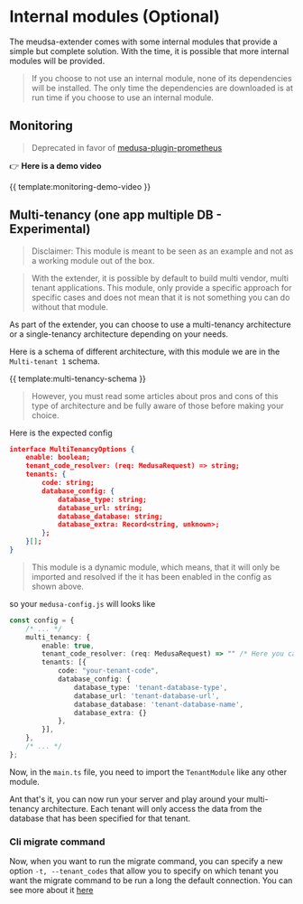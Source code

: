 # Internal modules (Optional)

The meudsa-extender comes with some internal modules that provide a simple but complete
solution. With the time, it is possible that more internal modules
will be provided.

> If you choose to not use an internal module, none of its dependencies will be installed.
> The only time the dependencies are downloaded is at run time if you choose to use an
> internal module.

## Monitoring 

> Deprecated in favor of [medusa-plugin-prometheus](https://github.com/adrien2p/medusa-plugins/tree/main/packages/medusa-plugin-prometheus)

:point_right: __Here is a demo video__

{{ template:monitoring-demo-video }}

## Multi-tenancy (one app multiple DB - Experimental)

> Disclaimer: This module is meant to be seen as an example and not as a working module out of the box.

> With the extender, it is possible by default to build multi vendor, multi tenant
> applications. This module, only provide a specific approach for specific cases and does not
> mean that it is not something you can do without that module.

As part of the extender, you can choose to use a multi-tenancy architecture or a single-tenancy architecture depending
on your needs.

Here is a schema of different architecture, with this module we are in the `Multi-tenant 1` schema.

{{ template:multi-tenancy-schema }}

> However, you must read some articles about pros and cons of this type of architecture
> and be fully aware of those before making your choice.

Here is the expected config

```json
interface MultiTenancyOptions {
    enable: boolean;
	tenant_code_resolver: (req: MedusaRequest) => string;
	tenants: {
		code: string;
		database_config: {
			database_type: string;
			database_url: string;
			database_database: string;
			database_extra: Record<string, unknown>;
		};
	}[];
}
```

> This module is a dynamic module, which means, that it will only be imported and resolved
> if the it has been enabled in the config as shown above.

so your `medusa-config.js` will looks like

```typescript
const config = {
    /* ... */
    multi_tenancy: {
        enable: true,
        tenant_code_resolver: (req: MedusaRequest) => "" /* Here you can grab the property on which the tenant code is stored */,
        tenants: [{
            code: "your-tenant-code",
            database_config: {
                database_type: 'tenant-database-type',
                database_url: 'tenant-database-url',
                database_database: 'tenant-database-name',
                database_extra: {}
            },
        }],
    },
    /* ... */
};
```

Now, in the `main.ts` file, you need to import the `TenantModule` like any other module.

Ant that's it, you can now run your server and play around your multi-tenancy
architecture.
Each tenant will only access the data from the database that has been specified for that
tenant.

### Cli migrate command

Now, when you want to run the migrate command, you can specify a new option `-t, --tenant_codes` that allow you to specify
on which tenant you want the migrate command to be run a long the default connection.
You can see more about it [here](https://adrien2p.github.io/medusa-extender/#/?id=options-1)